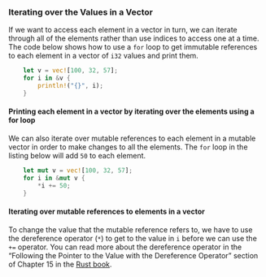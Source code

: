 ### Iterating over the Values in a Vector

If we want to access each element in a vector in turn, we can iterate through
all of the elements rather than use indices to access one at a time. The code
below shows how to use a `for` loop to get immutable references to each element
in a vector of `i32` values and print them.

```rust
    let v = vec![100, 32, 57];
    for i in &v {
        println!("{}", i);
    }
```

#### Printing each element in a vector by iterating over the elements using a for loop

We can also iterate over mutable references to each element in a mutable vector
in order to make changes to all the elements. The `for` loop in the listing below
will add `50` to each element.

```rust
    let mut v = vec![100, 32, 57];
    for i in &mut v {
        *i += 50;
    }
```

#### Iterating over mutable references to elements in a vector

To change the value that the mutable reference refers to, we have to use the
dereference operator (`*`) to get to the value in `i` before we can use the
`+=` operator. You can read more about the dereference operator in the
“Following the Pointer to the Value with the Dereference Operator”
section of Chapter 15 in the [Rust book][book].

[book]: https://doc.rust-lang.org/stable/book/ch15-02-deref.html?highlight=dereference#following-the-pointer-to-the-value
